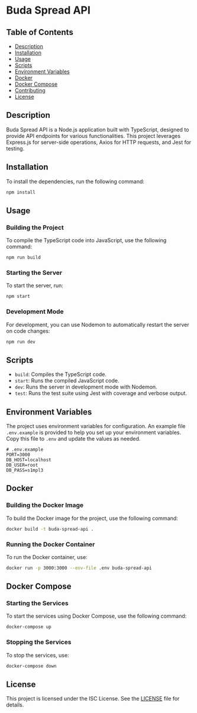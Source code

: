 # Buda Spread API

## Table of Contents

- [Description](#description)
- [Installation](#installation)
- [Usage](#usage)
- [Scripts](#scripts)
- [Environment Variables](#environment-variables)
- [Docker](#docker)
- [Docker Compose](#docker-compose)
- [Contributing](#contributing)
- [License](#license)

## Description

Buda Spread API is a Node.js application built with TypeScript, designed to provide API endpoints for various functionalities. This project leverages Express.js for server-side operations, Axios for HTTP requests, and Jest for testing.

## Installation

To install the dependencies, run the following command:

```bash
npm install
```

## Usage

### Building the Project

To compile the TypeScript code into JavaScript, use the following command:

```bash
npm run build
```

### Starting the Server

To start the server, run:

```bash
npm start
```

### Development Mode

For development, you can use Nodemon to automatically restart the server on code changes:

```bash
npm run dev
```

## Scripts

- `build`: Compiles the TypeScript code.
- `start`: Runs the compiled JavaScript code.
- `dev`: Runs the server in development mode with Nodemon.
- `test`: Runs the test suite using Jest with coverage and verbose output.

## Environment Variables

The project uses environment variables for configuration. An example file `.env.example` is provided to help you set up your environment variables. Copy this file to `.env` and update the values as needed.

```env
# .env.example
PORT=3000
DB_HOST=localhost
DB_USER=root
DB_PASS=s1mpl3
```

## Docker

### Building the Docker Image

To build the Docker image for the project, use the following command:

```bash
docker build -t buda-spread-api .
```

### Running the Docker Container

To run the Docker container, use:

```bash
docker run -p 3000:3000 --env-file .env buda-spread-api
```

## Docker Compose

### Starting the Services

To start the services using Docker Compose, use the following command:

```bash
docker-compose up
```

### Stopping the Services

To stop the services, use:

```bash
docker-compose down
```

## License

This project is licensed under the ISC License. See the [LICENSE](LICENSE) file for details.
